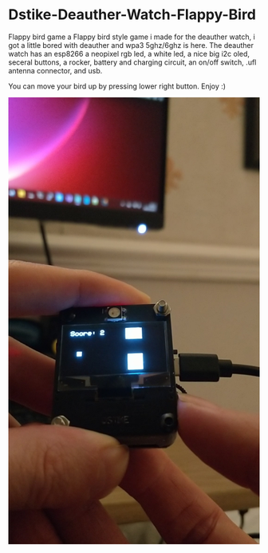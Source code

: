 # Dstike-Deauther-Watch-Flappy-Bird
Flappy bird game 
a Flappy bird style game i made for the deauther watch, i got a little bored with deauther and wpa3 5ghz/6ghz is here. The deauther watch has an esp8266 a neopixel rgb led, a white led, a nice big i2c oled, seceral buttons, a rocker, battery and charging circuit, an on/off switch, .ufl antenna connector, and usb.

You can move your bird up by pressing lower right button. Enjoy :)

![alt text](https://github.com/benb0jangles/Dstike-Deauther-Watch-Flappy-Bird/blob/main/Screenshot_20250307-195230.jpg)
